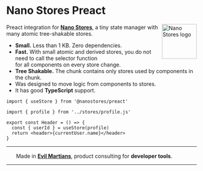 # Nano Stores Preact

<img align="right" width="92" height="92" title="Nano Stores logo"
     src="https://nanostores.github.io/nanostores/logo.svg">

Preact integration for **[Nano Stores]**, a tiny state manager
with many atomic tree-shakable stores.

- **Small.** Less than 1 KB. Zero dependencies.
- **Fast.** With small atomic and derived stores, you do not need to call
  the selector function for all components on every store change.
- **Tree Shakable.** The chunk contains only stores used by components
  in the chunk.
- Was designed to move logic from components to stores.
- It has good **TypeScript** support.

```tsx
import { useStore } from '@nanostores/preact'

import { profile } from '../stores/profile.js'

export const Header = () => {
  const { userId } = useStore(profile)
  return <header>{currentUser.name}</header>
}
```

[Nano Stores]: https://github.com/nanostores/nanostores/

---

<img src="https://cdn.evilmartians.com/badges/logo-no-label.svg" alt="" width="22" height="16" /> Made in <b><a href="https://evilmartians.com/devtools?utm_source=nanostores-preact&utm_campaign=devtools-button&utm_medium=github">Evil Martians</a></b>, product consulting for <b>developer tools</b>.

---
